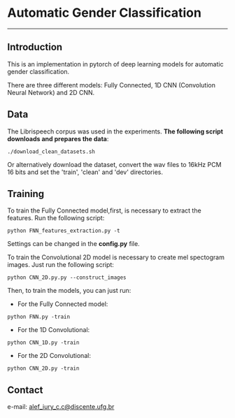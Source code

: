# Automatic Gender Classification
---
## Introduction

This is an implementation in pytorch of deep learning models for automatic gender classification. 

There are three different models: Fully Connected, 1D CNN (Convolution Neural Network) and 2D CNN.

## Data
The Librispeech corpus was used in the experiments.
**The
following script downloads and prepares the data**:

```
./download_clean_datasets.sh
```

Or alternatively download the dataset, convert the wav files to 16kHz PCM 16 bits
and set the 'train', 'clean' and 'dev' directories.

## Training
To train the Fully Connected model,first, is necessary to extract the features. Run the following script:

```
python FNN_features_extraction.py -t
```

Settings can be changed in the **config.py** file.

To train the Convolutional 2D model is necessary to create mel spectogram images.
Just run the following script:

```
python CNN_2D.py.py --construct_images
```

Then, to train the models, you can just run:

- For the Fully Connected model:

```
python FNN.py -train
```

- For the 1D Convolutional:

```
python CNN_1D.py -train
```

- For the 2D Convolutional:

```
python CNN_2D.py -train
```

## Contact
e-mail: alef_iury_c.c@discente.ufg.br
